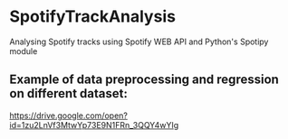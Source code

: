 # SpotifyTrackAnalysis
Analysing Spotify tracks using Spotify WEB API and Python's Spotipy module
## Example of data preprocessing and regression on different dataset:
https://drive.google.com/open?id=1zu2LnVf3MtwYp73E9N1FRn_3QQY4wYIg

